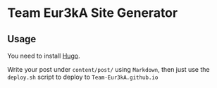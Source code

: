 # Team Eur3kA Site Generator

## Usage
You need to install [Hugo](https://gohugo.io/getting-started/installing/).

Write your post under `content/post/` using `Markdown`, then just use the `deploy.sh` script to deploy to `Team-Eur3kA.github.io`
